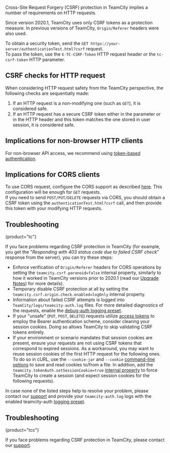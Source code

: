 [//]: # (title: CSRF Protection)
[//]: # (auxiliary-id: CSRF Protection)

Сross-Site Request Forgery (CSRF) protection in TeamCity implies a number of requirements on HTTP requests.

Since version 2020.1, TeamCity uses only CSRF tokens as a protection measure. In previous versions of TeamCity, `Origin/Referer` headers were also used.

To obtain a security token, send the `GET https://your-server/authenticationTest.html?csrf` request.   
To pass the token, use the `X-TC-CSRF-Token` HTTP request header or the `tc-csrf-token` HTTP parameter.

## CSRF checks for HTTP request

When considering HTTP request safety from the TeamCity perspective, the following checks are sequentially made:
1. If an HTTP request is a non-modifying one (such as `GET`), it is considered safe.
2. If an HTTP request has a secure CSRF token either in the parameter or in the HTTP header and this token matches the one stored in user session, it is considered safe.

## Implications for non-browser HTTP clients

For non-browser API access, we recommend using [token-based authentication](configuring-your-user-profile.md#Managing+Access+Tokens).

## Implications for CORS clients

To use CORS request, configure the CORS support as described [here](https://www.jetbrains.com/help/teamcity/rest/teamcity-rest-api-documentation.html#CORS-support). This configuration will be enough for `GET` requests.   
If you need to send `POST/PUT/DELETE` requests via CORS, you should obtain a CSRF token using the `authenticationTest.html?csrf` call, and then provide this token with your modifying HTTP requests.

## Troubleshooting
{product="tc"}

If you face problems regarding CSRF protection in TeamCity (for example, you get the "_Responding with 403 status code due to failed CSRF check_" response from the server), you can try these steps:
* Enforce verification of `Origin/Referer` headers for CORS operations by setting the `teamcity.csrf.paranoid=false` internal property, similarly to how it worked in TeamCity versions prior to 2020.1 (read our [Upgrade Notes](upgrade-notes.md#Limitation+of+CORS+support+for+writing+operations)) for more details).
* Temporary disable CSRF protection at all by setting the `teamcity.csrf.origin.check.enabled=logOnly` internal property.
* Information about failed CSRF attempts is logged into `TeamCity/logs/teamcity-auth.log` files. For more detailed diagnostics of the requests, enable the [debug-auth logging preset](reporting-issues.md#Logging+events).
* If your "unsafe" (`PUT`, `POST`, `DELETE`) requests utilize [access tokens](configuring-your-user-profile.md#Managing+Access+Tokens) to employ the Bearer authentication scheme, consider clearing your session cookies. Doing so allows TeamCity to skip validating CSRF tokens entirely.
* If your environment or scenario mandates that session cookies are present, ensure your requests are not using CSRF tokens that correspond to expired sessions. As a workaround, you may want to reuse session cookies of the first HTTP request for the following ones. To do so in cURL, use the `--cookie-jar` and `--cookie` [command-line options](https://curl.se/docs/http-cookies.html) to save and read cookies to/from a file. In addition, add the `teamcity.tokenAuth.setSessionCookie=true` [internal property](server-startup-properties.md#TeamCity+Internal+Properties) to force TeamCity to create a session (and expect session cookies for the following requests).

In case none of the listed steps help to resolve your problem, please contact our [support](feedback.md) and provide your `teamcity-auth.log` logs with the enabled teamcity-auth [logging preset](reporting-issues.md#Logging+events).

## Troubleshooting
{product="tcc"}

If you face problems regarding CSRF protection in TeamCity, please contact our [support](feedback.md).
